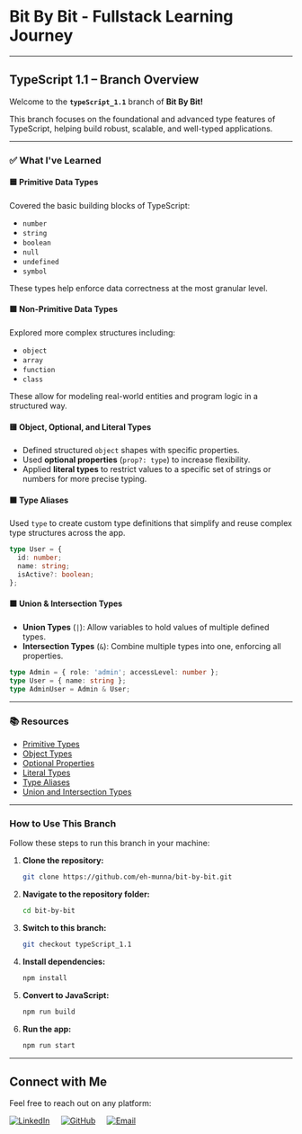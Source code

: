 # **Bit By Bit** - Fullstack Learning Journey

---

## **TypeScript 1.1 – Branch Overview**

Welcome to the **`typeScript_1.1`** branch of **Bit By Bit!**

This branch focuses on the foundational and advanced type features of TypeScript, helping build robust, scalable, and well-typed applications.

---

### ✅ **What I've Learned**

#### 🟦 **Primitive Data Types**

Covered the basic building blocks of TypeScript:

- `number`
- `string`
- `boolean`
- `null`
- `undefined`
- `symbol`

These types help enforce data correctness at the most granular level.

#### 🟪 **Non-Primitive Data Types**

Explored more complex structures including:

- `object`
- `array`
- `function`
- `class`

These allow for modeling real-world entities and program logic in a structured way.

#### 🟨 **Object, Optional, and Literal Types**

- Defined structured `object` shapes with specific properties.
- Used **optional properties** (`prop?: type`) to increase flexibility.
- Applied **literal types** to restrict values to a specific set of strings or numbers for more precise typing.

#### 🟫 **Type Aliases**

Used `type` to create custom type definitions that simplify and reuse complex type structures across the app.

```ts
type User = {
  id: number;
  name: string;
  isActive?: boolean;
};
```

#### 🟧 **Union & Intersection Types**

- **Union Types** (`|`): Allow variables to hold values of multiple defined types.
- **Intersection Types** (`&`): Combine multiple types into one, enforcing all properties.

```ts
type Admin = { role: 'admin'; accessLevel: number };
type User = { name: string };
type AdminUser = Admin & User;
```

---

### 📚 **Resources**

- [Primitive Types](https://www.typescriptlang.org/docs/handbook/2/everyday-types.html#the-primitives-string-number-and-boolean)
- [Object Types](https://www.typescriptlang.org/docs/handbook/2/objects.html)
- [Optional Properties](https://www.typescriptlang.org/docs/handbook/2/objects.html#optional-properties)
- [Literal Types](https://www.typescriptlang.org/docs/handbook/2/everyday-types.html#literal-types)
- [Type Aliases](https://www.typescriptlang.org/docs/handbook/2/everyday-types.html#type-aliases)
- [Union and Intersection Types](https://www.typescriptlang.org/docs/handbook/2/objects.html#union-and-intersection-types)

---

### **How to Use This Branch**

Follow these steps to run this branch in your machine:

1. **Clone the repository:**

   ```bash
   git clone https://github.com/eh-munna/bit-by-bit.git
   ```

2. **Navigate to the repository folder:**

   ```bash
   cd bit-by-bit
   ```

3. **Switch to this branch:**

   ```bash
   git checkout typeScript_1.1
   ```

4. **Install dependencies:**

   ```bash
   npm install
   ```

5. **Convert to JavaScript:**

   ```bash
   npm run build
   ```

6. **Run the app:**

   ```bash
   npm run start
   ```

---

## **Connect with Me**

Feel free to reach out on any platform:

<div style="display: flex; gap: 20px;">
   <a href="https://www.linkedin.com/in/eh-munna/">
      <img src="https://img.shields.io/badge/LinkedIn-%230A66C2?style=flat&logo=linkedin&logoColor=white" alt="LinkedIn">
   </a>
   <a href="https://github.com/eh-munna">
      <img src="https://img.shields.io/badge/GitHub-%23121011?style=flat&logo=github&logoColor=white" alt="GitHub">
   </a>
   <a href="mailto:emran.h.munna@gmail.com">
      <img src="https://img.shields.io/badge/emran.h.munna@gmail.com-%23D14836?style=flat&logo=gmail&logoColor=white" alt="Email">
   </a>
</div>
